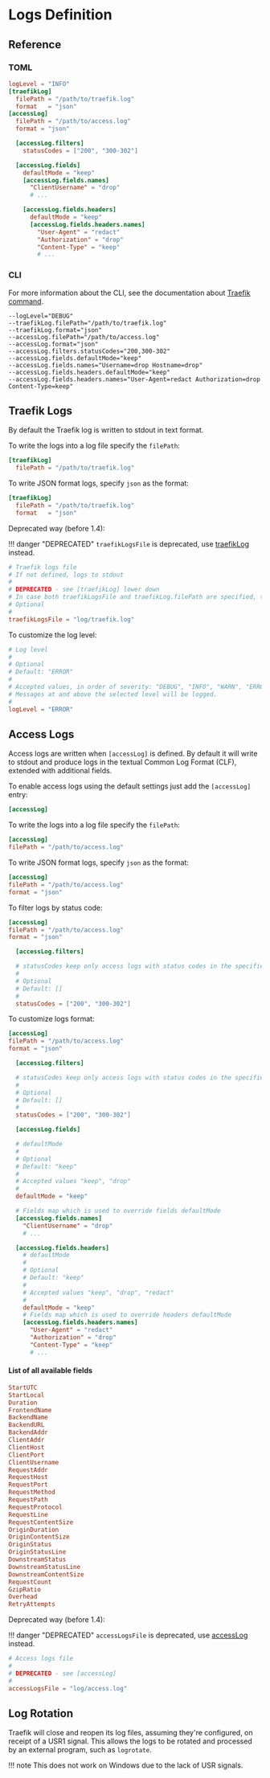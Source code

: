 # Logs Definition

## Reference

### TOML

```toml
logLevel = "INFO"
[traefikLog]
  filePath = "/path/to/traefik.log"
  format   = "json"
[accessLog]
  filePath = "/path/to/access.log"
  format = "json"

  [accessLog.filters]
    statusCodes = ["200", "300-302"]

  [accessLog.fields]
    defaultMode = "keep"
    [accessLog.fields.names]
      "ClientUsername" = "drop"
      # ...

    [accessLog.fields.headers]
      defaultMode = "keep"
      [accessLog.fields.headers.names]
        "User-Agent" = "redact"
        "Authorization" = "drop"
        "Content-Type" = "keep"
        # ...
```

### CLI

For more information about the CLI, see the documentation about [Traefik command](/basics/#traefik).

```shell
--logLevel="DEBUG"
--traefikLog.filePath="/path/to/traefik.log"
--traefikLog.format="json"
--accessLog.filePath="/path/to/access.log"
--accessLog.format="json"
--accessLog.filters.statusCodes="200,300-302"
--accessLog.fields.defaultMode="keep"
--accessLog.fields.names="Username=drop Hostname=drop"
--accessLog.fields.headers.defaultMode="keep"
--accessLog.fields.headers.names="User-Agent=redact Authorization=drop Content-Type=keep"
```


## Traefik Logs

By default the Traefik log is written to stdout in text format.

To write the logs into a log file specify the `filePath`:
```toml
[traefikLog]
  filePath = "/path/to/traefik.log"
```

To write JSON format logs, specify `json` as the format:
```toml
[traefikLog]
  filePath = "/path/to/traefik.log"
  format   = "json"
```


Deprecated way (before 1.4):

!!! danger "DEPRECATED"
    `traefikLogsFile` is deprecated, use [traefikLog](/configuration/logs/#traefik-logs) instead.

```toml
# Traefik logs file
# If not defined, logs to stdout
#
# DEPRECATED - see [traefikLog] lower down
# In case both traefikLogsFile and traefikLog.filePath are specified, the latter will take precedence.
# Optional
#
traefikLogsFile = "log/traefik.log"
```

To customize the log level:
```toml
# Log level
#
# Optional
# Default: "ERROR"
#
# Accepted values, in order of severity: "DEBUG", "INFO", "WARN", "ERROR", "FATAL", "PANIC"
# Messages at and above the selected level will be logged.
#
logLevel = "ERROR"
```


## Access Logs

Access logs are written when `[accessLog]` is defined.
By default it will write to stdout and produce logs in the textual Common Log Format (CLF), extended with additional fields.

To enable access logs using the default settings just add the `[accessLog]` entry:
```toml
[accessLog]
```

To write the logs into a log file specify the `filePath`:
```toml
[accessLog]
filePath = "/path/to/access.log"
```

To write JSON format logs, specify `json` as the format:
```toml
[accessLog]
filePath = "/path/to/access.log"
format = "json"
```

To filter logs by status code:
```toml
[accessLog]
filePath = "/path/to/access.log"
format = "json"

  [accessLog.filters]

  # statusCodes keep only access logs with status codes in the specified range
  #
  # Optional
  # Default: []
  #
  statusCodes = ["200", "300-302"]
```

To customize logs format:
```toml
[accessLog]
filePath = "/path/to/access.log"
format = "json"

  [accessLog.filters]

  # statusCodes keep only access logs with status codes in the specified range
  #
  # Optional
  # Default: []
  #
  statusCodes = ["200", "300-302"]

  [accessLog.fields]

  # defaultMode
  #
  # Optional
  # Default: "keep"
  #
  # Accepted values "keep", "drop"
  #
  defaultMode = "keep"

  # Fields map which is used to override fields defaultMode
  [accessLog.fields.names]
    "ClientUsername" = "drop"
    # ...

  [accessLog.fields.headers]
    # defaultMode
    #
    # Optional
    # Default: "keep"
    #
    # Accepted values "keep", "drop", "redact"
    #
    defaultMode = "keep"
    # Fields map which is used to override headers defaultMode
    [accessLog.fields.headers.names]
      "User-Agent" = "redact"
      "Authorization" = "drop"
      "Content-Type" = "keep"
      # ...
```

#### List of all available fields

```ini
StartUTC
StartLocal
Duration
FrontendName
BackendName
BackendURL
BackendAddr
ClientAddr
ClientHost
ClientPort
ClientUsername
RequestAddr
RequestHost
RequestPort
RequestMethod
RequestPath
RequestProtocol
RequestLine
RequestContentSize
OriginDuration
OriginContentSize
OriginStatus
OriginStatusLine
DownstreamStatus
DownstreamStatusLine
DownstreamContentSize
RequestCount
GzipRatio
Overhead
RetryAttempts
```

Deprecated way (before 1.4):

!!! danger "DEPRECATED"
    `accessLogsFile` is deprecated, use [accessLog](/configuration/logs/#access-logs) instead.

```toml
# Access logs file
#
# DEPRECATED - see [accessLog]
#
accessLogsFile = "log/access.log"
```

## Log Rotation

Traefik will close and reopen its log files, assuming they're configured, on receipt of a USR1 signal.
This allows the logs to be rotated and processed by an external program, such as `logrotate`.

!!! note
    This does not work on Windows due to the lack of USR signals.

